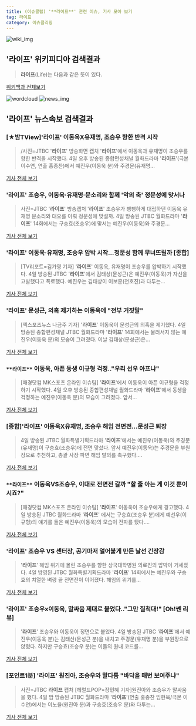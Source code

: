 ```yaml
---
title: (이슈클립) '**라이프**' 관련 이슈, 기사 모아 보기
tag: 라이프
category: 이슈클리핑
---
```

![wiki_img](https://user-images.githubusercontent.com/42597476/44503234-41136a80-a6d0-11e8-9071-6fc6418eafe4.png)
## **'**라이프**'** 위키피디아 검색결과
>**라이프**(Life)는 다음과 같은 뜻이 있다.

<a href="https://ko.wikipedia.org/wiki/라이프" target="_blank">위키백과 전체보기</a>

![wordcloud](https://s3.ap-northeast-2.amazonaws.com/lyrics101-wordcloud/2018-09-05-1536086168.png)
![news_img](https://user-images.githubusercontent.com/42597476/44507050-1206f400-a6e4-11e8-8d98-7ffbfebb353f.png)
## **'**라이프**'** 뉴스속보 검색결과
### [★밤TView]'**라이프**' 이동욱X유재명, 조승우 향한 반격 시작

>/사진=JTBC '**라이프**' 방송화면 캡처 '**라이프**'에서 이동욱과 유재명이 조승우를 향한 반격을 시작했다. 4일 오후 방송된 종합편성채널 월화드라마 '**라이프**'(극본 이수연, 연출 홍종찬)에서 예진우(이동욱 분)와 주경문(유재명...

<a href="http://star.mt.co.kr/stview.php?no=2018090423025886907" target="_blank">기사 전체 보기</a>

### '**라이프**' 조승우, 이동욱·유재명·문소리와 함께 '악의 축' 정문성에 맞서나

>사진=JTBC '**라이프**' 방송캡처 '**라이프**' 조승우가 팽팽하게 대립하던 이동욱 유재명 문소리와 대오를 이뤄 정문성에 맞설까. 4일 방송된 JTBC 월화드라마 '**라이프**' 14회에서는 구승효(조승우)에 맞서는 예진우(이동욱)와 주경문...

<a href="http://www.slist.kr/news/articleView.html?idxno=44664" target="_blank">기사 전체 보기</a>

### '**라이프**' 이동욱·유재명, 조승우 압박 시작…정문성 함께 무너뜨릴까 [종합]

>[TV리포트=김가영 기자] '**라이프**' 이동욱, 유재명이 조승우를 압박하기 시작했다. 4일 방송된 JTBC '**라이프**'에서 김태상(문성근)은 예진우(이동욱)가 자신을 고발했다고 폭로했다. 예진우는 김태상이 이보훈(천호진)과 다투는...

<a href="http://www.tvreport.co.kr/?c=news&m=newsview&idx=1078199" target="_blank">기사 전체 보기</a>

### '**라이프**' 문성근, 의혹 제기하는 이동욱에 "전부 거짓말"

>[엑스포츠뉴스 나금주 기자] '**라이프**' 이동욱이 문성근의 의혹을 제기했다. 4일 방송된 종합편성채널 JTBC 월화드라마 '**라이프**' 14회에서는 물러서지 않는 예진우(이동욱 분)의 모습이 그려졌다. 이날 김태상(문성근)은...

<a href="http://www.xportsnews.com/?ac=article_view&entry_id=1015598" target="_blank">기사 전체 보기</a>

### `**라이프**` 이동욱, 아픈 동생 이규형 걱정.."우리 선우 아프냐"

>[매경닷컴 MK스포츠 온라인 이슈팀] '**라이프**'에서 이동욱이 아픈 이규형을 걱정하기 시작했다. 4일 오후 방송된 종합편성채널 월화드라마 '**라이프**'에서 동생을 걱정하는 예진우(이동욱 분)의 모습이 그려졌다. 앞서...

<a href="http://sports.mk.co.kr/view.php?year=2018&no=558186" target="_blank">기사 전체 보기</a>

### [종합]'**라이프**' 이동욱X유재명, 조승우 해임 전면전…문성근 퇴장

>4일 방송된 JTBC 월화특별기획드라마 '**라이프**'에서는 예진우(이동욱)와 주경문(유재명)이 구승효(조승우)에 전면 맞섰다. 앞서 예진우(이동욱)는 주경문을 부원장으로 추천하고, 총괄 사장 파면 해임 발의를 촉구했다....

<a href="http://sports.chosun.com/news/ntype.htm?id=201809060100038710002903&servicedate=20180905" target="_blank">기사 전체 보기</a>

### `**라이프**` 이동욱VS조승우, 이대로 전면전 갈까 "할 줄 아는 게 이것 뿐이시죠?"

>[매경닷컴 MK스포츠 온라인 이슈팀] '**라이프**' 이동욱이 조승우에게 경고했다. 4일 방송된 JTBC 월화드라마 '**라이프**' 에서는 구승효(조승우 분)에게 예선우(이규형)의 얘기를 들은 예진우(이동욱)의 모습이 전파를 탔다....

<a href="http://sports.mk.co.kr/view.php?year=2018&no=558184" target="_blank">기사 전체 보기</a>

### '**라이프**' 조승우 VS 센터장, 공기마저 얼어붙게 만든 날선 긴장감

>'**라이프**' 해임 위기에 몰린 조승우를 향한 상국대학병원 의료진의 압박이 거세졌다. 4일 방영된 JTBC 월화특별기획드라마 '**라이프**' 14회에서는 예진우와 구승효의 치열한 벼랑 끝 전면전이 이어졌다.   해임의 위기를...

<a href="http://www.topstarnews.net/news/articleView.html?idxno=477222" target="_blank">기사 전체 보기</a>

### '**라이프**' 조승우x이동욱, 말싸움 제대로 붙었다.."그만 질척대!" [Oh!쎈 리뷰]

>'**라이프**' 조승우와 이동욱이 정면으로 붙었다.   4일 방송된 JTBC '**라이프**'에서 예진우(이동욱 분)는 김태산(문성근 분)을 내치고 주경문(유재명 분)을 부원장으로 앉혔다. 하지만 구승효(조승우 분)는 이들의 원내 코드를...

<a href="http://www.osen.co.kr/article/G1110982348" target="_blank">기사 전체 보기</a>

### [포인트1분] '**라이프**' 원진아, 조승우와 말다툼 "바닥을 매번 보여주냐"

>사진=JTBC **라이프** 캡처 [헤럴드POP=장민혜 기자]원진아와 조승우가 말싸움을 했다. 4일 밤 방송된 JTBC 월화드라마 '**라이프**'(연출 홍종찬 임현욱/극본 이수연)에서는 이노을(원진아 분)과 구승효(조승우 분)와 다투는...

<a href="http://biz.heraldcorp.com/view.php?ud=201809042336337440787_1" target="_blank">기사 전체 보기</a>


